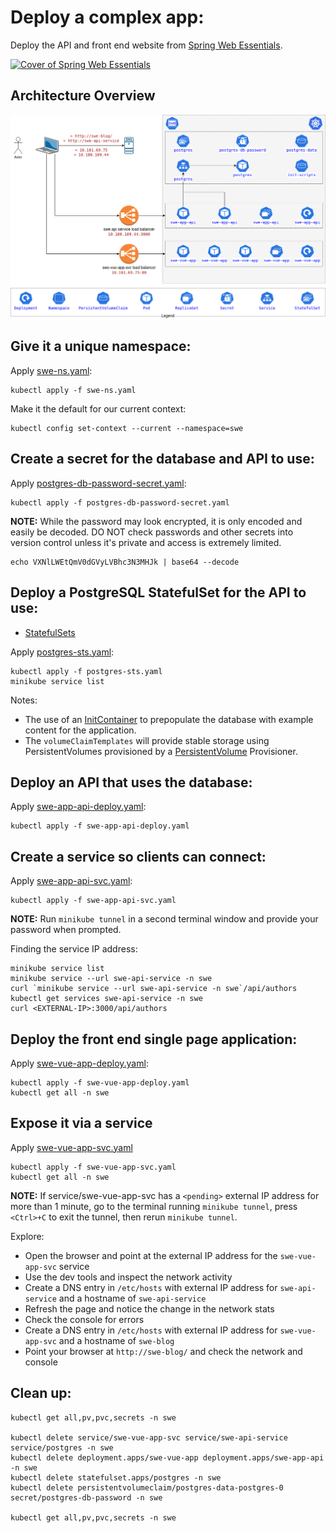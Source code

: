 # Deploy a complex app:

Deploy the API and front end website from [Spring Web Essentials](https://leanpub.com/springwebessentials).

[![Cover of Spring Web Essentials](https://d2sofvawe08yqg.cloudfront.net/springwebessentials/s_hero?1620626184)](https://leanpub.com/springwebessentials)

## Architecture Overview

![Architecture overview of the Spring Web Essentials application](../images/swe-k8s-arch.drawio.png)

## Give it a unique namespace:

Apply [swe-ns.yaml](./swe-ns.yaml): 
```
kubectl apply -f swe-ns.yaml
```

Make it the default for our current context:
```
kubectl config set-context --current --namespace=swe
```

## Create a secret for the database and API to use:

Apply [postgres-db-password-secret.yaml](postgres-db-password-secret.yaml): 
```
kubectl apply -f postgres-db-password-secret.yaml
```

**NOTE:** While the password may look encrypted, it is only encoded and easily be decoded. DO NOT check passwords and other secrets into version control unless it's private and access is extremely limited. 

```
echo VXNlLWEtQmV0dGVyLVBhc3N3MHJk | base64 --decode
```

## Deploy a PostgreSQL StatefulSet for the API to use:

* [StatefulSets](https://kubernetes.io/docs/concepts/workloads/controllers/statefulset/)

Apply [postgres-sts.yaml](postgres-sts.yaml): 
```
kubectl apply -f postgres-sts.yaml
minikube service list
```
Notes:
* The use of an [InitContainer](https://kubernetes.io/docs/concepts/workloads/pods/init-containers/) to prepopulate the database with example content for the application.
* The `volumeClaimTemplates` will provide stable storage using PersistentVolumes provisioned by a [PersistentVolume](https://kubernetes.io/docs/concepts/storage/persistent-volumes/) Provisioner.

## Deploy an API that uses the database:

Apply [swe-app-api-deploy.yaml](swe-app-api-deploy.yaml): 
```
kubectl apply -f swe-app-api-deploy.yaml
```

## Create a service so clients can connect:

Apply [swe-app-api-svc.yaml](./swe-app-api-svc.yaml): 
```
kubectl apply -f swe-app-api-svc.yaml
```

**NOTE:** Run `minikube tunnel` in a second terminal window and provide your password when prompted.

Finding the service IP address:

```
minikube service list
minikube service --url swe-api-service -n swe
curl `minikube service --url swe-api-service -n swe`/api/authors
kubectl get services swe-api-service -n swe
curl <EXTERNAL-IP>:3000/api/authors
```

## Deploy the front end single page application:

Apply [swe-vue-app-deploy.yaml](./swe-vue-app-deploy.yaml):
```
kubectl apply -f swe-vue-app-deploy.yaml
kubectl get all -n swe
```

## Expose it via a service

Apply [swe-vue-app-svc.yaml](swe-vue-app-svc.yaml)

```
kubectl apply -f swe-vue-app-svc.yaml
kubectl get all -n swe
```
__NOTE:__ If service/swe-vue-app-svc has a `<pending>` external IP address for more than 1 minute, go to the terminal running `minikube tunnel`, press `<Ctrl>+C` to exit the tunnel, then rerun `minikube tunnel`.

Explore:
* Open the browser and point at the external IP address for the `swe-vue-app-svc` service
* Use the dev tools and inspect the network activity
* Create a DNS entry in `/etc/hosts` with external IP address for `swe-api-service` and a hostname of `swe-api-service`
* Refresh the page and notice the change in the network stats
* Check the console for errors
* Create a DNS entry in `/etc/hosts` with external IP address for `swe-vue-app-svc` and a hostname of `swe-blog`
* Point your browser at `http://swe-blog/` and check the network and console

## Clean up:

```
kubectl get all,pv,pvc,secrets -n swe

kubectl delete service/swe-vue-app-svc service/swe-api-service service/postgres -n swe
kubectl delete deployment.apps/swe-vue-app deployment.apps/swe-app-api -n swe
kubectl delete statefulset.apps/postgres -n swe
kubectl delete persistentvolumeclaim/postgres-data-postgres-0 secret/postgres-db-password -n swe

kubectl get all,pv,pvc,secrets -n swe
```
